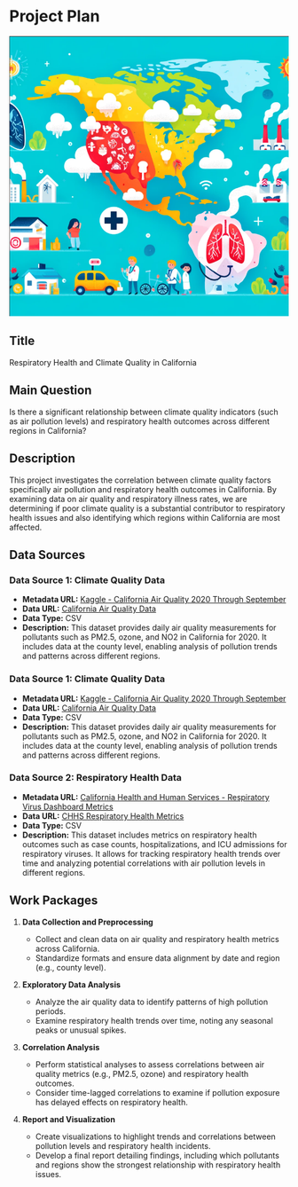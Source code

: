 # Project Plan

![Respiratory Health and Climate Quality in California](./title.png)

## Title
Respiratory Health and Climate Quality in California

## Main Question
Is there a significant relationship between climate quality indicators (such as air pollution levels) and respiratory health outcomes across different regions in California?

## Description
This project investigates the correlation between climate quality factors specifically air pollution and respiratory health outcomes in California. By examining data on air quality and respiratory illness rates, we are determining if poor climate quality is a substantial contributor to respiratory health issues and also identifying which regions within California are most affected.

## Data Sources

### Data Source 1: Climate Quality Data
- **Metadata URL:** [Kaggle - California Air Quality 2020 Through September](https://www.kaggle.com/datasets/thaddeussegura/california-air-quality-2020-through-sept10th)
- **Data URL:** [California Air Quality Data](https://www.kaggle.com/datasets/thaddeussegura/california-air-quality-2020-through-sept10th)
- **Data Type:** CSV
- **Description:** This dataset provides daily air quality measurements for pollutants such as PM2.5, ozone, and NO2 in California for 2020. It includes data at the county level, enabling analysis of pollution trends and patterns across different regions.

### Data Source 1: Climate Quality Data
- **Metadata URL:** [Kaggle - California Air Quality 2020 Through September](https://www.kaggle.com/datasets/thaddeussegura/california-air-quality-2020-through-sept10th)
- **Data URL:** [California Air Quality Data](https://www.kaggle.com/datasets/thaddeussegura/california-air-quality-2020-through-sept10th)
- **Data Type:** CSV
- **Description:** This dataset provides daily air quality measurements for pollutants such as PM2.5, ozone, and NO2 in California for 2020. It includes data at the county level, enabling analysis of pollution trends and patterns across different regions.


### Data Source 2: Respiratory Health Data
- **Metadata URL:** [California Health and Human Services - Respiratory Virus Dashboard Metrics](https://data.chhs.ca.gov/dataset/respiratory-virus-dashboard-metrics)
- **Data URL:** [CHHS Respiratory Health Metrics](https://data.chhs.ca.gov/dataset/respiratory-virus-dashboard-metrics)
- **Data Type:** CSV
- **Description:** This dataset includes metrics on respiratory health outcomes such as case counts, hospitalizations, and ICU admissions for respiratory viruses. It allows for tracking respiratory health trends over time and analyzing potential correlations with air pollution levels in different regions.

## Work Packages

1. **Data Collection and Preprocessing**
   - Collect and clean data on air quality and respiratory health metrics across California.
   - Standardize formats and ensure data alignment by date and region (e.g., county level).

2. **Exploratory Data Analysis**
   - Analyze the air quality data to identify patterns of high pollution periods.
   - Examine respiratory health trends over time, noting any seasonal peaks or unusual spikes.

3. **Correlation Analysis**
   - Perform statistical analyses to assess correlations between air quality metrics (e.g., PM2.5, ozone) and respiratory health outcomes.
   - Consider time-lagged correlations to examine if pollution exposure has delayed effects on respiratory health.

4. **Report and Visualization**
   - Create visualizations to highlight trends and correlations between pollution levels and respiratory health incidents.
   - Develop a final report detailing findings, including which pollutants and regions show the strongest relationship with respiratory health issues.
